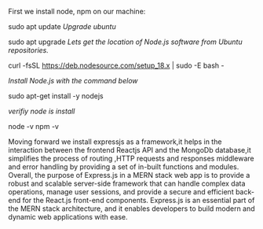 First we install node, npm on our machine:

 sudo apt update
  *Upgrade ubuntu*

  sudo apt upgrade
*Lets get the location of Node.js software from Ubuntu repositories.*

curl -fsSL https://deb.nodesource.com/setup_18.x | sudo -E bash -

*Install Node.js with the command below*

sudo apt-get install -y nodejs

*verifiy node is install*

  node -v
  npm -v

Moving forward we install expressjs as a framework,it helps in the interaction between the frontend Reactjs API and the MongoDb database,it simplifies the process of routing ,HTTP requests and responses middleware and error handling by providing a set of in-built functions and modules.
Overall, the purpose of Express.js in a MERN stack web app is to provide a robust and scalable server-side framework that can handle complex data operations, manage user sessions, and provide a secure and efficient back-end for the React.js front-end components. Express.js is an essential part of the MERN stack architecture, and it enables developers to build modern and dynamic web applications with ease.

  
